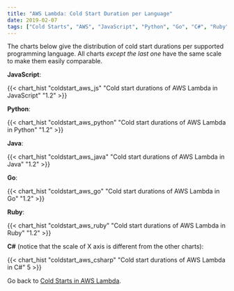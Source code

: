 ```yaml
---
title: "AWS Lambda: Cold Start Duration per Language"
date: 2019-02-07
tags: ["Cold Starts", "AWS", "JavaScript", "Python", "Go", "C#", "Ruby", "Java", "AWS Lambda"]
---
```


The charts below give the distribution of cold start durations per supported programming language. All charts *except the last one* have the same scale to make them easily comparable.

**JavaScript**:

{{< chart_hist 
     "coldstart_aws_js" 
     "Cold start durations of AWS Lambda in JavaScript" 
     "1.2" >}}

**Python**:

{{< chart_hist 
     "coldstart_aws_python" 
     "Cold start durations of AWS Lambda in Python" 
     "1.2" >}}

**Java**:

{{< chart_hist 
     "coldstart_aws_java" 
     "Cold start durations of AWS Lambda in Java" 
     "1.2" >}}

**Go**:

{{< chart_hist 
     "coldstart_aws_go" 
     "Cold start durations of AWS Lambda in Go" 
     "1.2" >}}

**Ruby**:

{{< chart_hist 
     "coldstart_aws_ruby" 
     "Cold start durations of AWS Lambda in Ruby" 
     "1.2" >}}

**C#** (notice that the scale of X axis is different from the other charts):

{{< chart_hist 
     "coldstart_aws_csharp" 
     "Cold start durations of AWS Lambda in C#" 
     5 >}}     

Go back to [Cold Starts in AWS Lambda](/coldstarts/aws/).